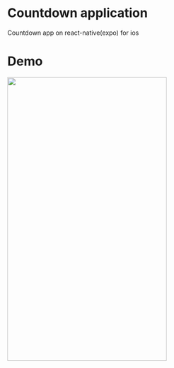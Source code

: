 # Countdown application
Countdown app on react-native(expo) for ios

# Demo

<img src="https://github.com/Regin99/countdownApp/blob/main/assets/demo.gif" width="360" height="640"/>
